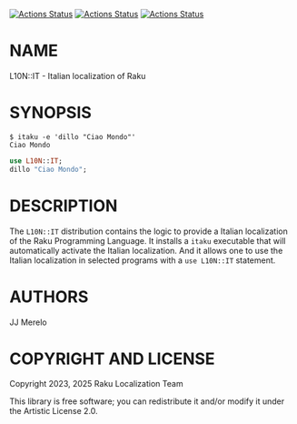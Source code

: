 [![Actions Status](https://github.com/Raku-L10N/IT/actions/workflows/linux.yml/badge.svg)](https://github.com/Raku-L10N/IT/actions) [![Actions Status](https://github.com/Raku-L10N/IT/actions/workflows/macos.yml/badge.svg)](https://github.com/Raku-L10N/IT/actions) [![Actions Status](https://github.com/Raku-L10N/IT/actions/workflows/windows.yml/badge.svg)](https://github.com/Raku-L10N/IT/actions)

NAME
====

L10N::IT - Italian localization of Raku

SYNOPSIS
========

    $ itaku -e 'dillo "Ciao Mondo"'
    Ciao Mondo

```raku
use L10N::IT;
dillo "Ciao Mondo";
```

DESCRIPTION
===========

The `L10N::IT` distribution contains the logic to provide a Italian localization of the Raku Programming Language. It installs a `itaku` executable that will automatically activate the Italian localization. And it allows one to use the Italian localization in selected programs with a `use L10N::IT` statement.

AUTHORS
=======

JJ Merelo

COPYRIGHT AND LICENSE
=====================

Copyright 2023, 2025 Raku Localization Team

This library is free software; you can redistribute it and/or modify it under the Artistic License 2.0.


